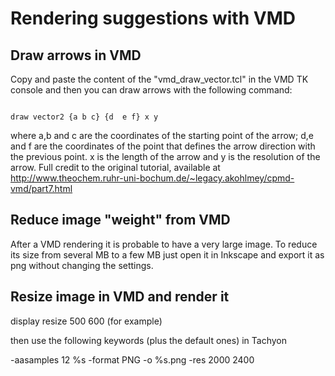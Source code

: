 # Rendering suggestions with VMD

## Draw arrows in VMD 
Copy and paste the content of the "vmd_draw_vector.tcl" in the VMD TK console and then you can draw arrows with the following command:
```

draw vector2 {a b c} {d  e f} x y

```
where a,b and c are the coordinates of the starting point of the arrow; d,e and f are the coordinates of the point that defines the arrow direction with the previous point. x is the length of the arrow and y is the resolution of the arrow. Full credit to the original tutorial, available at http://www.theochem.ruhr-uni-bochum.de/~legacy.akohlmey/cpmd-vmd/part7.html

## Reduce image "weight" from VMD

After a VMD rendering it is probable to have a very large image. To reduce its size from several MB to a few MB just open it in Inkscape and export it as png without changing the settings.


## Resize image in VMD and render it 
display resize 500 600 (for example)

then use the following keywords (plus the default ones) in Tachyon  

-aasamples 12 %s -format PNG -o %s.png  -res 2000 2400
